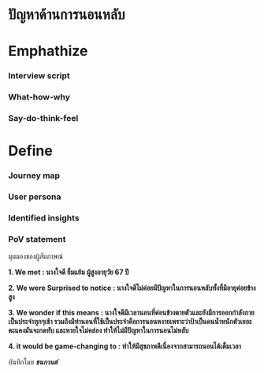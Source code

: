 # ปัญหาด้านการนอนหลับ
# Emphathize
### Interview script
### What-how-why
### Say-do-think-feel
# Define
### Journey map
### User persona
### Identified insights
### PoV statement
มุมมองของผู้สัมภาษณ์

**1. We met : นางใจดี ยิ้มแย้ม ผู้สูงอายุวัย 67 ปี**

**2. We were Surprised to notice : นางใจดีไม่ค่อยมีปัญหาในการนอนหลับทั้งที่มีอายุค่อยข้างสูง**

**3. We wonder if this means : นางใจดีมีเวลานอนที่ค่อนข้างตายตัวและยังมีการออกกำลังกายเป็นประจำทุกๆเช้า รวมถึงมีท่านอนที่ใช้เป็นประจำคือการนอนหงายเพราะว่าป้าเป็นคนน้ำหนักตัวเยอะ ตะแคงมันจะกดทับ และหายใจไม่คล่อง ทำให้ไม่มีปัญหาในการนอนไม่หลับ** 

**4. it would be game-changing to : ทำให้มีสุขภาพดีเนื่องจากสามารถนอนได้เต็มเวลา** 

บันทึกโดย **_ชนกานต์_**
